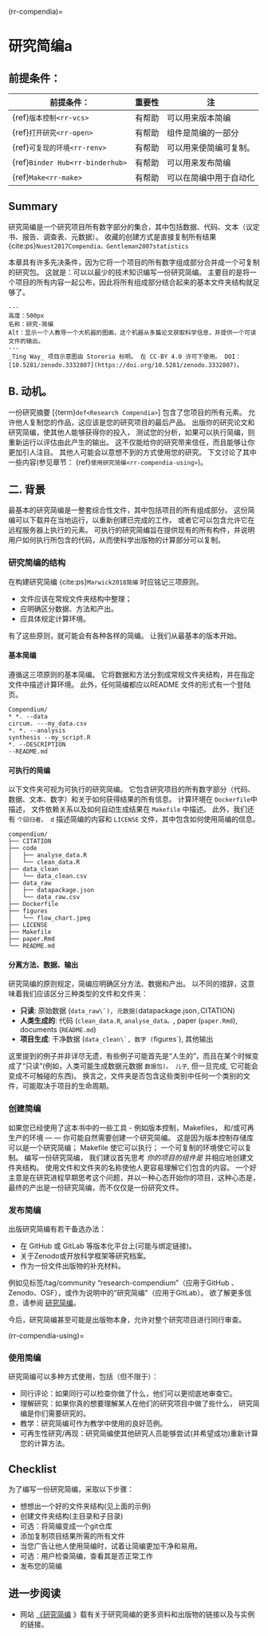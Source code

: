 (rr-compendia)=
# 研究简编a

## 前提条件：

| 前提条件：                                 | 重要性 | 注           |
| ------------------------------------- | --- | ----------- |
| {ref}`版本控制<rr-vcs>`             | 有帮助 | 可以用来版本简编    |
| {ref}`打开研究<rr-open>`            | 有帮助 | 组件是简编的一部分   |
| {ref}`可复现的环境<rr-renv>`          | 有帮助 | 可以用来使简编可复制。 |
| {ref}`Binder Hub<rr-binderhub>` | 有帮助 | 可以用来发布简编    |
| {ref}`Make<rr-make>`            | 有帮助 | 可以在简编中用于自动化 |

## Summary

研究简编是一个研究项目所有数字部分的集合，其中包括数据、代码、文本（议定书、报告、调查表、元数据）。 收藏的创建方式是直接复制所有结果 {cite:ps}`Nuest2017Compendia，Gentleman2007statistics`

本章具有许多先决条件，因为它将一个项目的所有数字组成部分合并成一个可复制的研究包。 这就是：可以以最少的技术知识编写一份研究简编。 主要目的是将一个项目的所有内容一起公布，因此将所有组成部分结合起来的基本文件夹结构就足够了。

```{figure} ../figures/research-compendium.jpg
---
高度：500px
名称：研究-简编
Alt：显示一个人教导一个大机器的图画，这个机器从多篇论文获取科学信息，并提供一个可读文件的输出。
---
_Ting Way_ 项目示意图由 Storeria 标明。 在 CC-BY 4.0 许可下使用。 DOI：[10.5281/zenodo.3332807](https://doi.org/10.5281/zenodo.3332807)。
```

## B. 动机。

一份研究摘要 [{term}`def<Research Compendia>`] 包含了您项目的所有元素。 允许他人复制您的作品，这应该是您的研究项目的最后产品。 出版你的研究论文和研究简编，使其他人能够获得你的投入， 测试您的分析，如果可以执行简编，则重新运行以评估由此产生的输出。 这不仅能给你的研究带来信任，而且能够让你更加引人注目。 其他人可能会以意想不到的方式使用您的研究。 下文讨论了其中一些内容(参见章节： {ref}`使用研究简编<rr-compendia-using>`)。

## 二. 背景

最基本的研究简编是一整套综合性文件，其中包括项目的所有组成部分。 这份简编可以下载并在当地运行，以重新创建已完成的工作。 或者它可以包含允许它在远程服务器上执行的元素。 可执行的研究简编旨在提供现有的所有构件，并说明用户如何执行所包含的代码，从而使科学出版物的计算部分可以复制。


### 研究简编的结构

在构建研究简编 {cite:ps}`Marwick2018简编` 时应铭记三项原则。

- 文件应该在常规文件夹结构中整理；
- 应明确区分数据、方法和产出。
- 应具体规定计算环境。

有了这些原则，就可能会有各种各样的简编。 让我们从最基本的版本开始。


#### 基本简编

遵循这三项原则的基本简编。 它将数据和方法分割成常规文件夹结构，并在指定文件中描述计算环境。 此外，任何简编都应以README 文件的形式有一个登陆页。

```text
Compendium/
* *. --data
circum. ---my_data.csv
*. *. --analysis
synthesis --my_script.R
*. --DESCRIPTION
--README.md
```

#### 可执行的简编

以下文件夹可视为可执行的研究简编。 它包含研究项目的所有数字部分（代码、数据、文本、数字）和关于如何获得结果的所有信息。 计算环境在 `Dockerfile`中描述， 文件依赖关系以及如何自动生成结果在 `Makefile` 中描述。 此外，我们还有 `个回归者。 d` 描述简编的内容和 `LICENSE` 文件，其中包含如何使用简编的信息。

```text
compendium/
├── CITATION
├── code
│   ├── analyse_data.R
│   └── clean_data.R
├── data_clean
│   └── data_clean.csv
├── data_raw
│   ├── datapackage.json
│   └── data_raw.csv
├── Dockerfile
├── figures
│   └── flow_chart.jpeg
├── LICENSE
├── Makefile
├── paper.Rmd
└── README.md
```

#### 分离方法、数据、输出

研究简编的原则规定，简编应明确区分方法、数据和产出。 以不同的措辞，这意味着我们应该区分三种类型的文件和文件夹：

- **只读**: 原始数据 (``data_raw\`), 元数据(``datapackage.json`,`CITATION)
- **人类生成的**: 代码 (`clean_data.R`, `analyse_data。`, paper (`paper.Rmd`), documents (`README.md`)
- **项目生成**: 干净数据 (``data_clean\`, 数字 (``figures\`), 其他输出

这里提到的例子并非详尽无遗，有些例子可能首先是“人生的”，而且在某个时候变成了“只读”(例如，人类可能生成数据元数据 `数据包)。 儿子`, 但一旦完成, 它可能会变成不可触碰的东西)。 换言之，文件夹是否包含这些类别中任何一个类别的文件，可能取决于项目的生命周期。


### 创建简编

如果您已经使用了这本书中的一些工具 - 例如版本控制，Makefiles， 和/或可再生产的环境 — — 你可能自然需要创建一个研究简编。 这是因为版本控制存储库可以是一个研究简编； Makefile 使它可以执行； 一个可复制的环境使它可以复制。 编写一份研究简编， 我们建议首先思考 *你的项目的组件是* 并相应地创建文件夹结构。 使用文件和文件夹的名称使他人更容易理解它们包含的内容。 一个好主意是在研究进程早期思考这个问题，并以一种心态开始你的项目，这种心态是，最终的产出是一份研究简编，而不仅仅是一份研究文件。


### 发布简编

出版研究简编有若干备选办法：

- 在 GitHub 或 GitLab 等版本化平台上(可能与绑定链接)。
- 关于Zenodo或开放科学框架等研究档案。
- 作为一份文件出版物的补充材料。

例如见标签/tag/community “research-compendium”（应用于GitHub 、Zenodo、OSF），或作为说明中的“研究简编”（应用于GitLab）。 欲了解更多信息，请参阅 [研究简编](https://research-compendium.science)。

今后，研究简编甚至可能是出版物本身，允许对整个研究项目进行同行审查。

(rr-compendia-using)=
### 使用简编

研究简编可以多种方式使用，包括（但不限于）：

- 同行评论：如果同行可以检查你做了什么，他们可以更彻底地审查它。
- 理解研究：如果你真的想要理解某人在他们的研究项目中做了些什么， 研究简编是你们需要研究的。
- 教学：研究简编可作为教学中使用的良好范例。
- 可再生性研究/再现：研究简编使其他研究人员能够尝试(并希望成功)重新计算您的计算方法。


## Checklist

为了编写一份研究简编，采取以下步骤：

- 想想出一个好的文件夹结构(见上面的示例)
- 创建文件夹结构(主目录和子目录)
- 可选：将简编变成一个git仓库
- 添加复制项目结果所需的所有文件
- 当您广告让他人使用简编时，试着让简编更加干净和易用。
- 可选：用户检查简编，查看其是否正常工作
- 发布您的简编

## 进一步阅读

- 网站 [《研究简编](https://research-compendium.science) 》载有关于研究简编的更多资料和出版物的链接以及与实例的链接。


<!---
> top 3/5 resources to read on this topic (if they weren't licensed so we could include them above already) at the top, maybe in their own box/in bold.
> less relevant/favourite resources in case someone wants to dig into this in detail
-->
